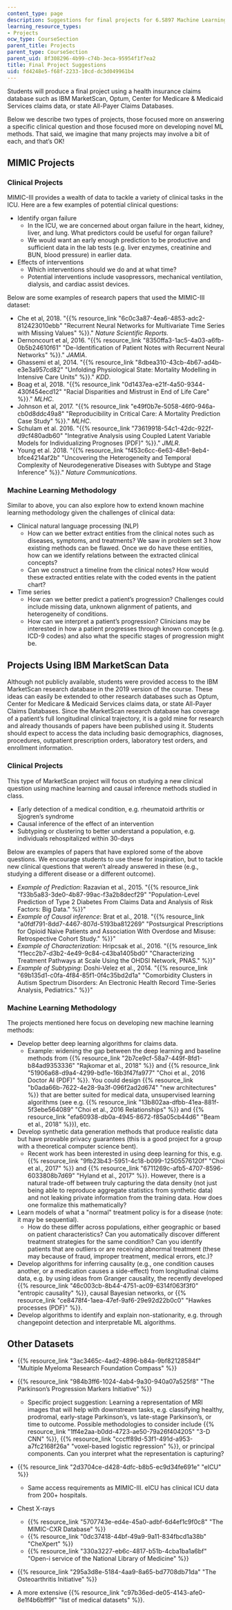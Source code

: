 ```yaml
---
content_type: page
description: Suggestions for final projects for 6.S897 Machine Learning for Healthcare.
learning_resource_types:
- Projects
ocw_type: CourseSection
parent_title: Projects
parent_type: CourseSection
parent_uid: 8f308296-4b99-c74b-3eca-95954f1f7ea2
title: Final Project Suggestions
uid: fd4248e5-f68f-2233-10cd-dc3d049961b4
---
```


Students will produce a final project using a health insurance claims database such as IBM MarketScan, Optum, Center for Medicare & Medicaid Services claims data, or state All-Payer Claims Databases.

Below we describe two types of projects, those focused more on answering a specific clinical question and those focused more on developing novel ML methods. That said, we imagine that many projects may involve a bit of each, and that’s OK!

MIMIC Projects
--------------

### Clinical Projects

MIMIC-III provides a wealth of data to tackle a variety of clinical tasks in the ICU. Here are a few examples of potential clinical questions:

*   Identify organ failure
    *   In the ICU, we are concerned about organ failure in the heart, kidney, liver, and lung. What predictors could be useful for organ failure?
    *   We would want an early enough prediction to be productive and sufficient data in the lab tests (e.g. liver enzymes, creatinine and BUN, blood pressure) in earlier data.
*   Effects of interventions
    *   Which interventions should we do and at what time?
    *   Potential interventions include vasopressors, mechanical ventilation, dialysis, and cardiac assist devices.

Below are some examples of research papers that used the MIMIC-III dataset:

*   Che et al, 2018. "{{% resource_link "6c0c3a87-4ea6-4853-adc2-812423010ebb" "Recurrent Neural Networks for Multivariate Time Series with Missing Values" %}}." _Nature Scientific Reports._ 
*   Dernoncourt et al, 2016. "{{% resource_link "8350ffa3-1ac5-4a03-a6fb-0b5b24610f61" "De-Identification of Patient Notes with Recurrent Neural Networks" %}}." _JAMIA_. 
*   Ghassemi et al, 2014. "{{% resource_link "8dbea310-43cb-4b67-ad4b-e3e3a957cd82" "Unfolding Physiological State: Mortality Modelling in Intensive Care Units" %}}." _KDD_. 
*   Boag et al, 2018. "{{% resource_link "0d1437ea-e21f-4a50-9344-430f454ecd12" "Racial Disparities and Mistrust in End of Life Care" %}}." _MLHC_.
*   Johnson et al, 2017. "{{% resource_link "e49f0b7e-5058-46f0-946a-cb0d8ddc49a8" "Reproducibility in Critical Care: A Mortality Prediction Case Study" %}}." _MLHC_. 
*   Schulam et al. 2016. "{{% resource_link "73619918-54c1-42dc-922f-d9cf480adb60" "Integrative Analysis using Coupled Latent Variable Models for Individualizing Prognoses (PDF)" %}}." _JMLR_. 
*   Young et al. 2018. "{{% resource_link "f453c6cc-6e63-48e1-8eb4-bfce4214af2b" "Uncovering the Heterogeneity and Temporal Complexity of Neurodegenerative Diseases with Subtype and Stage Inference" %}}." _Nature Communications_. 

### Machine Learning Methodology

Similar to above, you can also explore how to extend known machine learning methodology given the challenges of clinical data:

*   Clinical natural language processing (NLP)
    *   How can we better extract entities from the clinical notes such as diseases, symptoms, and treatments? We saw in problem set 3 how existing methods can be flawed. Once we do have these entities, how can we identify relations between the extracted clinical concepts?
    *   Can we construct a timeline from the clinical notes? How would these extracted entities relate with the coded events in the patient chart?
*   Time series
    *   How can we better predict a patient’s progression? Challenges could include missing data, unknown alignment of patients, and heterogeneity of conditions.
    *   How can we interpret a patient’s progression? Clinicians may be interested in how a patient progresses through known concepts (e.g. ICD-9 codes) and also what the specific stages of progression might be.

Projects Using IBM MarketScan Data
----------------------------------

Although not publicly available, students were provided access to the IBM MarketScan research database in the 2019 version of the course. These ideas can easily be extended to other research databases such as Optum, Center for Medicare & Medicaid Services claims data, or state All-Payer Claims Databases. Since the MarketScan research database has coverage of a patient’s full longitudinal clinical trajectory, it is a gold mine for research and already thousands of papers have been published using it. Students should expect to access the data including basic demographics, diagnoses, procedures, outpatient prescription orders, laboratory test orders, and enrollment information.

### Clinical Projects

This type of MarketScan project will focus on studying a new clinical question using machine learning and causal inference methods studied in class.

*   Early detection of a medical condition, e.g. rheumatoid arthritis or Sjogren’s syndrome
*   Causal inference of the effect of an intervention
*   Subtyping or clustering to better understand a population, e.g. individuals rehospitalized within 30-days

Below are examples of papers that have explored some of the above questions. We encourage students to use these for inspiration, but to tackle new clinical questions that weren’t already answered in these (e.g., studying a different disease or a different outcome).

*   _Example of Prediction_: Razavian et al., 2015. "{{% resource_link "f33b5a83-3de0-4b87-99ac-f3a2b8decf29" "Population-Level Prediction of Type 2 Diabetes From Claims Data and Analysis of Risk Factors: Big Data." %}}"
*   _Example of Causal inference_: Brat et al., 2018. "{{% resource_link "a0fdf791-8dd7-4467-807d-5193ba812269" "Postsurgical Prescriptions for Opioid Naive Patients and Association With Overdose and Misuse: Retrospective Cohort Study." %}}"
*   _Example of Characterization_: Hripcsak et al., 2016. "{{% resource_link "f1ecc2b7-d3b2-4e49-9c84-c43ba1405bd0" "Characterizing Treatment Pathways at Scale Using the OHDSI Network, PNAS." %}}"
*   _Example of Subtyping_: Doshi-Velez et al., 2014. "{{% resource_link "69b135d1-c0fa-4f84-85f1-0f4c35bd2d1a" "Comorbidity Clusters in Autism Spectrum Disorders: An Electronic Health Record Time-Series Analysis, Pediatrics." %}}"

### Machine Learning Methodology

The projects mentioned here focus on developing new machine learning methods:

*   Develop better deep learning algorithms for claims data.
    *   Example: widening the gap between the deep learning and baseline methods from {{% resource_link "2b7ce9cf-58a7-449f-8fd1-b84ad9353336" "Rajkomar et al., 2018" %}} and {{% resource_link "51906a68-d9a4-4299-bd1e-16b3f47fa977" "Choi et al., 2016 Doctor AI (PDF)" %}}. You could design {{% resource_link "b0ada66b-7622-4e28-9a3f-096f2ad2d674" "new architectures" %}} that are better suited for medical data, unsupervised learning algorithms (see e.g. {{% resource_link "13b802aa-dfbb-41ea-881f-5f3ebe564089" "Choi et al., 2016 Relationships" %}} and {{% resource_link "efa60938-db0a-4945-8672-f85a05cb44d6" "Beam et al., 2018" %}}), etc.
*   Develop synthetic data generation methods that produce realistic data but have provable privacy guarantees (this is a good project for a group with a theoretical computer science bent).
    *   Recent work has been interested in using deep learning for this, e.g. {{% resource_link "9fb23b43-5951-4c18-b099-12505576120f" "Choi et al., 2017" %}} and {{% resource_link "6711269c-afb5-4707-8596-6033808b7d69" "Hyland et al., 2017" %}}. However, there is a natural trade-off between truly capturing the data density (not just being able to reproduce aggregate statistics from synthetic data) and not leaking private information from the training data. How does one formalize this mathematically?
*   Learn models of what a "normal" treatment policy is for a disease (note: it may be sequential).
    *   How do these differ across populations, either geographic or based on patient characteristics? Can you automatically discover different treatment strategies for the same condition? Can you identify patients that are outliers or are receiving abnormal treatment (these may because of fraud, improper treatment, medical errors, etc.)?
*   Develop algorithms for inferring causality (e.g., one condition causes another, or a medication causes a side-effect) from longitudinal claims data, e.g. by using ideas from Granger causality, the recently developed {{% resource_link "46c003cb-8b44-4751-ac09-6314f063f3f0" "entropic causality" %}}, causal Bayesian networks, or {{% resource_link "ce8478f4-1aea-47ef-9af6-29e92d22b0c0" "Hawkes processes (PDF)" %}}.
*   Develop algorithms to identify and explain non-stationarity, e.g. through changepoint detection and interpretable ML algorithms.

Other Datasets
--------------

*   {{% resource_link "3ac3465c-4ad2-4896-b84a-9bf82128584f" "Multiple Myeloma Research Foundation Compass" %}}
*   {{% resource_link "984b3ff6-1024-4ab4-9a30-940a07a525f8" "The Parkinson’s Progression Markers Initiative" %}}
    *   Specific project suggestion: Learning a representation of MRI images that will help with downstream tasks, e.g. classifying healthy, prodromal, early-stage Parkinson’s, vs late-stage Parkinson’s, or time to outcome. Possible methodologies to consider include {{% resource_link "1ff4e2aa-b0dd-4723-ae50-79a26f404205" "3-D CNN" %}}, {{% resource_link "cccff89d-53f1-491d-a953-a7fc2168f26a" "voxel-based logistic regression" %}}, or principal components. Can you interpret what the representation is capturing?
*   {{% resource_link "2d3704ce-d428-4dfc-b8b5-ec9d34fe691e" "eICU" %}}
    *   Same access requirements as MIMIC-III. eICU has clinical ICU data from 200+ hospitals.
*   Chest X-rays
    *   {{% resource_link "5707743e-ed4e-45a0-adbf-6d4ef1c9f0c8" "The MIMIC-CXR Database" %}}
    *   {{% resource_link "0dc37418-44bf-49a9-9a11-834fbcd1a38b" "CheXpert" %}}
    *   {{% resource_link "330a3227-eb6c-4817-b51b-4cba1ba1a6bf" "Open-i service of the National Library of Medicine" %}}
        
*   {{% resource_link "295a3d8e-5184-4aa9-8a65-bd7708db71da" "The Osteoarthritis Initiative" %}}
*   A more extensive {{% resource_link "c97b36ed-de05-4143-afe0-8e1f4b6bff9f" "list of medical datasets" %}}.
